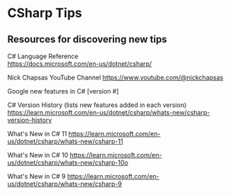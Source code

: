 # CSharp Tips

## Resources for discovering new tips
C# Language Reference  
https://docs.microsoft.com/en-us/dotnet/csharp/

Nick Chapsas YouTube Channel
https://www.youtube.com/@nickchapsas

Google new features in C# [version #]

C# Version History (lists new features added in each version)
https://learn.microsoft.com/en-us/dotnet/csharp/whats-new/csharp-version-history

What's New in C# 11
https://learn.microsoft.com/en-us/dotnet/csharp/whats-new/csharp-11

What's New in C# 10
https://learn.microsoft.com/en-us/dotnet/csharp/whats-new/csharp-10o

What's New in C# 9
https://learn.microsoft.com/en-us/dotnet/csharp/whats-new/csharp-9


